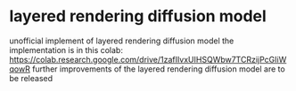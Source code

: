 # layered rendering diffusion model
unofficial implement of layered rendering diffusion model
the implementation is in this colab: https://colab.research.google.com/drive/1zafIIvxUIHSQWbw7TCRzijPcGIiWqowR
further improvements of the layered rendering diffusion model are to be released

